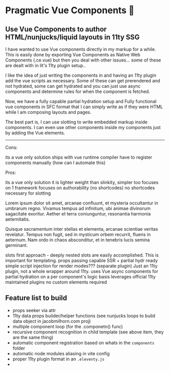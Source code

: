 # Pragmatic Vue Components 🔌

## Use Vue Components to author HTML/nunjucks/liquid layouts in 11ty SSG

I have wanted to use Vue components directly in my markup for a while. This is easily done by exporting Vue Components as Native Web Components (.ce.vue) but then you deal with other issues... some of these are dealt with in lit's 11ty plugin setup..

I like the idea of just writing the components in and having an 11ty plugin add the vue scripts as necessary. Some of these can get prerendered and not hydrated, some can get hydrated and you can just use async components and determine rules for when the component is fetched.

Now, we have a fully capable partial hydration setup and Fully functional vue components in SFC format that I can simply write as if they were HTML while I am composing layouts and pages.

The best part is, I can use slotting to write embedded markup inside components. I can even use other components inside my components just by adding the Vue elements.

---

Cons:

its a vue only solution
ships with vue runtime compiler
have to register components manually (how can I automate this)

Pros:

its a vue only solution
it is lighter weight than slinkity, simpler too
focuses on 1 framework
focuses on authorability (no shortcodes)
no shortcodes necessary for slotting

Lorem ipsum dolor sit amet, arcanae confluunt, et mysteria occultantur in umbrarum regno. 
Vivamus tempus ad infinitum, ubi animae divinorum sagacitate exoritur. 
Aether et terra coniunguntur, resonantia harmonia aeternitatis.

Quisque sacramentum inter stellas et elementa, arcanae scientiae veritas revelatur.
Tempus non fugit, sed in mysticum orbem recurrit, fluens in aeternum. 
Nam ordo in chaos absconditur, et in tenebris lucis semina germinant.

slots first approach - deeply nested slots are easily accomplished. This is important for templating.
props passing capable
SSR + partial hydr ready
simple script injection for render modes??? (separate plugin)
Just an 11ty plugin, not a whole wrapper around 11ty.
uses Vue async components for partial hydration on a per component's logic basis
leverages official 11ty maintained plugins
no custom elements required

## Feature list to build

- props seeker via attr
- 11ty data props builder/helper functions (see nunjucks loops to build data object in jacobmilhorn.com proj)
- multiple component loop (for the .componetn() func)
- recursive component recognition in child template (see above item, they are the same thing)
- automatic component registration based on whats in the `components` folder
- automatic node modules aliasing in vite config
- proper 11ty plugin format in an `.eleventy.js`
-
